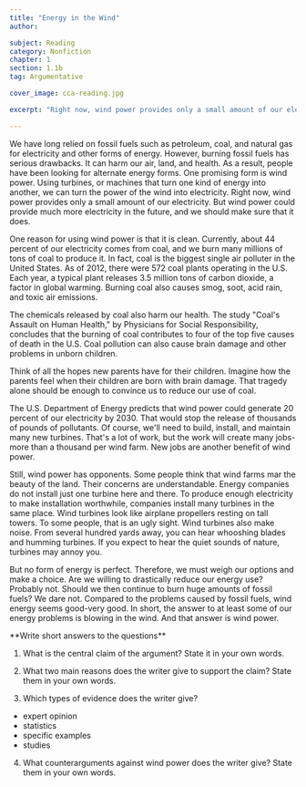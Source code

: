 ```yaml
---
title: "Energy in the Wind"
author:

subject: Reading
category: Nonfiction
chapter: 1
section: 1.1b
tag: Argumentative

cover_image: cca-reading.jpg

excerpt: "Right now, wind power provides only a small amount of our electricity. But wind power could provide much more electricity in the future, and we should make sure that it does."

---
```

We have long relied on fossil fuels such as petroleum, coal, and natural gas for electricity and other forms of energy. However, burning fossil fuels has serious drawbacks. It can harm our air, land, and health. As a result, people have been looking for alternate energy forms. One promising form is wind power. Using turbines, or machines that turn one kind of energy into another, we can turn the power of the wind into electricity. Right now, wind power provides only a small amount of our electricity. But wind power could provide much more electricity in the future, and we should make sure that it does.

One reason for using wind power is that it is clean. Currently, about 44 percent of our electricity comes from coal, and we burn many millions of tons of coal to produce it. In fact, coal is the biggest single air polluter in the United States. As of 2012, there were 572 coal plants operating in the U.S. Each year, a typical plant releases 3.5 million tons of carbon dioxide, a factor in global warming. Burning coal also causes smog, soot, acid rain, and toxic air emissions.

The chemicals released by coal also harm our health. The study "Coal's Assault on Human Health," by Physicians for Social Responsibility, concludes that the burning of coal contributes to four of the top five causes of death in the U.S. Coal pollution can also cause brain damage and other problems in unborn children.

Think of all the hopes new parents have for their children. Imagine how the parents feel when their children are born with brain damage. That tragedy alone should be enough to convince us to reduce our use of coal.

The U.S. Department of Energy predicts that wind power could generate 20 percent of our electricity by 2030. That would stop the release of thousands of pounds of pollutants. Of course, we'll need to build, install, and maintain many new turbines. That's a lot of work, but the work will create many jobs-more than a thousand per wind farm. New jobs are another benefit of wind power.

Still, wind power has opponents. Some people think that wind farms mar the beauty of the land. Their concerns are understandable. Energy companies do not install just one turbine here and there. To produce enough electricity to make installation worthwhile, companies install many turbines in the same place. Wind turbines look like airplane propellers resting on tall towers. To some people, that is an ugly sight. Wind turbines also make noise. From several hundred yards away, you can hear whooshing blades and humming turbines. If you expect to hear the quiet sounds of nature, turbines may annoy you.

But no form of energy is perfect. Therefore, we must weigh our options and make a choice. Are we willing to drastically reduce our energy use? Probably not. Should we then continue to burn huge amounts of fossil fuels? We dare not. Compared to the problems caused by fossil fuels, wind energy seems good-very good. In short, the answer to at least some of our energy problems is blowing in the wind. And that answer is wind power.

<div class="mdc-card mdc-card--outlined" markdown="1">
**Write short answers to the questions**

1.  What is the central claim of the argument? State it in your own words.

2.  What two main reasons does the writer give to support the claim? State them in your own words.

3.  Which types of evidence does the writer give?
  * expert opinion
  * statistics
  * specific examples
  * studies

4.  What counterarguments against wind power does the writer give? State them in your own words.
</div>
